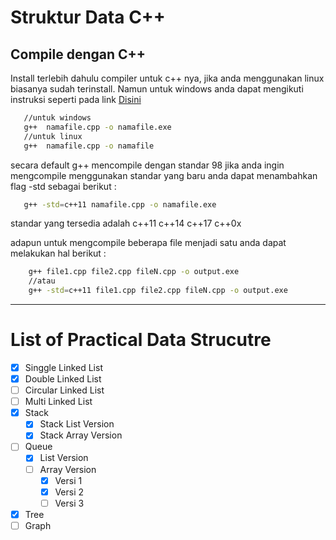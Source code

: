 # Struktur Data C++


## Compile dengan C++

 Install terlebih dahulu compiler untuk c++ nya, jika anda menggunakan linux biasanya sudah terinstall. Namun untuk windows anda dapat mengikuti instruksi seperti pada link [Disini](https://www.ics.uci.edu/~pattis/common/handouts/mingweclipse/mingw.html "Tutorial Instalasi di Windows") 

 ```bash
    //untuk windows
    g++  namafile.cpp -o namafile.exe
    //untuk linux
    g++  namafile.cpp -o namafile
 ``` 

 secara default g++ mencompile dengan standar 98 jika anda ingin mengcompile menggunakan standar  yang baru anda dapat menambahkan flag -std sebagai berikut :

 ```bash
    g++ -std=c++11 namafile.cpp -o namafile.exe
 ```
 standar yang tersedia adalah c++11 c++14 c++17  c++0x

adapun untuk mengcompile beberapa file menjadi satu anda dapat melakukan hal berikut : 

```bash
    g++ file1.cpp file2.cpp fileN.cpp -o output.exe
    //atau
    g++ -std=c++11 file1.cpp file2.cpp fileN.cpp -o output.exe
```

---------------------------------------------------------------------------

# List of Practical Data Strucutre

* [x] Singgle Linked List
* [x] Double Linked List
* [ ] Circular Linked List
* [ ] Multi Linked List
* [x] Stack
    * [x] Stack List Version
    * [x] Stack Array Version
* [ ] Queue
    * [x] List Version
    * [ ] Array Version
        * [x] Versi 1
        * [x] Versi 2
        * [ ] Versi 3
* [x] Tree
* [ ] Graph